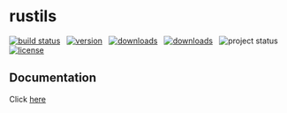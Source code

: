 # rustils
[![build status](https://travis-ci.org/NorabX/rustils.svg?branch=master)](https://travis-ci.org/NorabX/rustils)
&nbsp;
[![version](https://img.shields.io/crates/v/rustils.svg)](https://crates.io/crates/rustils)
&nbsp;
[![downloads](https://img.shields.io/crates/d/rustils.svg)](https://crates.io/crates/rustils)
&nbsp;
[![downloads](https://img.shields.io/crates/dv/rustils.svg)](https://crates.io/crates/rustils)
&nbsp;
![project status](https://img.shields.io/badge/status-beta-orange.svg)
&nbsp;
[![license](https://img.shields.io/crates/l/rustils.svg)](https://github.com/NorabX/rustils/blob/master/LICENSE.md)

## Documentation
Click [here](https://docs.rs/rustils/)
